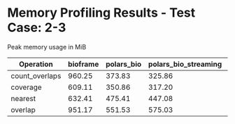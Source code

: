 # Memory Profiling Results - Test Case: 2-3

Peak memory usage in MiB

| Operation | bioframe | polars_bio | polars_bio_streaming | pyranges0 | pyranges1 |
|-----------|---|---|---|---|---|
| count_overlaps | 960.25 | 373.83 | 325.86 | 704.94 | 630.72 |
| coverage | 609.11 | 350.86 | 317.20 | 673.06 | 725.80 |
| nearest | 632.41 | 475.41 | 447.08 | 654.55 | 677.84 |
| overlap | 951.17 | 551.53 | 575.03 | 884.38 | 1341.06 |
